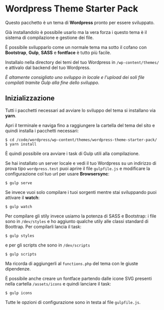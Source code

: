 # Wordpress Theme Starter Pack

Questo pacchetto è un tema di **Wordpress** pronto per essere sviluppato.

Già installandolo è possibile usarlo ma la vera forza i questo tema è il sistema di compilazione e gestione dei file.

È possibile svilupparlo come un normale tema ma sotto il cofano con **Bootstrap**, **Gulp**, **SASS** e **fontface** è tutto più facile.

Installalo nella directory dei temi del tuo Wordpress in `/wp-content/themes/` e attivalo dal backend del tuo Wordpress.

_È altamente consigliato uno sviluppo in locale e l'upload dei soli file compilati tramite Gulp alla fine dello sviluppo._

## Inizializzazione

Tutti i pacchetti necessari ad avviare lo sviluppo del tema si installano via **yarn**.

Apri il terminale e naviga fino a raggiungere la cartella del tema del sito e quindi installa i pacchetti necessari:


```
$ cd /code/wordpress/wp-content/themes/wordpress-theme-starter-pack/
$ yarn install
```

È quindi possibile ora avviare i task di Gulp utili alla compilazione.

Se hai installato un server locale e vedi il tuo Wordpress su un indirizzo di prova tipo `wordpress.test` puoi aprire il file `gulpfile.js` e modificare la configurazione col tuo url per usare **Browsersync**:

```
$ gulp serve
```

Se invece vuoi solo compilare i tuoi sorgenti mentre stai sviluppando puoi attivare il **watch**:

```
$ gulp watch
```

Per compilare gli stily invece usiamo la potenza di SASS e Bootstrap: i file sono in `/dev/styles` e ho aggiunto qualche utily alle classi standard di Boottrap. Per compilarli lancia il task:

```
$ gulp styles
```

e per gli scripts che sono in `/dev/scripts`

```
$ gulp scripts
```

Ma ricorda di aggiungerli al `functions.php` del tema con le giuste dipendenze.

È possibile anche creare un fontface partendo dalle icone SVG presenti nella cartella `/assets/icons` e quindi lanciare il task:

```
$ gulp icons
```

Tutte le opzioni di configurazione sono in testa al file `gulpfile.js`.